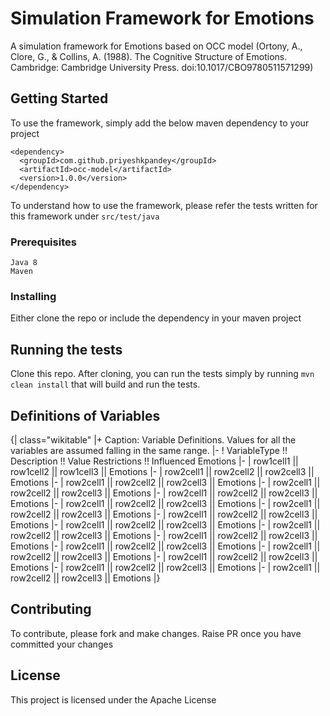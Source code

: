 # Simulation Framework for Emotions

A simulation framework for Emotions based on OCC model (Ortony, A., Clore, G., & Collins, A. (1988). The Cognitive Structure of Emotions. Cambridge: Cambridge University Press. doi:10.1017/CBO9780511571299)

## Getting Started

To use the framework, simply add the below maven dependency to your project
```
<dependency>
  <groupId>com.github.priyeshkpandey</groupId>
  <artifactId>occ-model</artifactId>
  <version>1.0.0</version>
</dependency>
```

To understand how to use the framework, please refer the tests written for this framework under ```src/test/java```

### Prerequisites

```
Java 8
Maven
```

### Installing

Either clone the repo or include the dependency in your maven project

## Running the tests
Clone this repo.
After cloning, you can run the tests simply by running ```mvn clean install``` that will build and run the tests.

## Definitions of Variables

{| class="wikitable"
|+ Caption: Variable Definitions. Values for all the variables are assumed falling in the same range.
|-
! VariableType !! Description !! Value Restrictions !! Influenced Emotions
|-
| row1cell1 || row1cell2 || row1cell3 || Emotions
|-
| row2cell1 || row2cell2 || row2cell3 || Emotions
|-
| row2cell1 || row2cell2 || row2cell3 || Emotions
|-
| row2cell1 || row2cell2 || row2cell3 || Emotions
|-
| row2cell1 || row2cell2 || row2cell3 || Emotions
|-
| row2cell1 || row2cell2 || row2cell3 || Emotions
|-
| row2cell1 || row2cell2 || row2cell3 || Emotions
|-
| row2cell1 || row2cell2 || row2cell3 || Emotions
|-
| row2cell1 || row2cell2 || row2cell3 || Emotions
|-
| row2cell1 || row2cell2 || row2cell3 || Emotions
|-
| row2cell1 || row2cell2 || row2cell3 || Emotions
|-
| row2cell1 || row2cell2 || row2cell3 || Emotions
|-
| row2cell1 || row2cell2 || row2cell3 || Emotions
|-
| row2cell1 || row2cell2 || row2cell3 || Emotions
|-
| row2cell1 || row2cell2 || row2cell3 || Emotions
|-
| row2cell1 || row2cell2 || row2cell3 || Emotions
|}

## Contributing

To contribute, please fork and make changes. Raise PR once you have committed your changes



## License

This project is licensed under the Apache License

